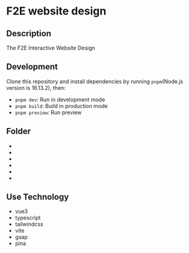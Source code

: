 # F2E website design

## Description

The F2E Interactive Website Design

## Development

Clone this repository and install dependencies by running `pnpm`(Node.js version is 16.13.2), then:

- `pnpm dev`: Run in development mode
- `pnpm build`: Build in production mode
- `pnpm preview`: Run preview

## Folder

-
-
-
-
-
-

## Use Technology

- vue3
- typescript
- tailwindcss
- vite
- gsap
- pina
